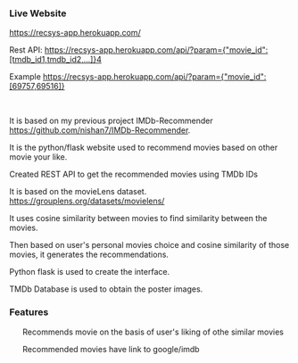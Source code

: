 

### Live Website
https://recsys-app.herokuapp.com/

Rest API:
https://recsys-app.herokuapp.com/api/?param={"movie_id":[tmdb_id1,tmdb_id2,...]}4

Example
https://recsys-app.herokuapp.com/api/?param={"movie_id":[69757,69516]}

<br>


It is based on my previous project IMDb-Recommender https://github.com/nishan7/IMDb-Recommender.

It is the python/flask website used to recommend movies based on other movie
 your like.

Created REST API to get the recommended movies using TMDb IDs

It is based on the movieLens dataset. https://grouplens.org/datasets/movielens/

It uses cosine similarity between movies to find similarity between the movies.

Then based on user's personal movies choice and cosine similarity of those movies, it generates the recommendations.

Python flask is used to create the interface.

TMDb Database is used to obtain the poster images.


### Features
<ul>Recommends movie on the basis of user's liking of othe similar movies</ul>
<ul>Recommended movies have link to google/imdb </ul>



##

